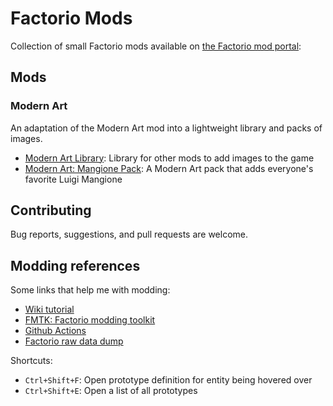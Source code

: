 # Factorio Mods

Collection of small Factorio mods available on [the Factorio mod portal](https://mods.factorio.com/user/dmikalova):

## Mods

### Modern Art

An adaptation of the Modern Art mod into a lightweight library and packs of images.

- [Modern Art Library](./modern-art-lib): Library for other mods to add images to the game
- [Modern Art: Mangione Pack](./modern-art-mangione): A Modern Art pack that adds everyone's favorite Luigi Mangione

## Contributing

Bug reports, suggestions, and pull requests are welcome.

## Modding references

Some links that help me with modding:

- [Wiki tutorial](https://wiki.factorio.com/Tutorial:Modding_tutorial)
- [FMTK: Factorio modding toolkit](https://github.com/justarandomgeek/vscode-factoriomod-debug/blob/current/doc/workspace.md)
- [Github Actions](https://github.com/TheBrutalX/Factorio-mod-uploader-action/)
- [Factorio raw data dump](https://wiki.factorio.com/Data.raw)

Shortcuts:

- `Ctrl+Shift+F`: Open prototype definition for entity being hovered over
- `Ctrl+Shift+E`: Open a list of all prototypes
